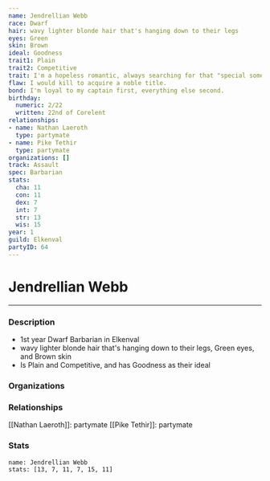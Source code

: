 ```yaml
---
name: Jendrellian Webb
race: Dwarf
hair: wavy lighter blonde hair that's hanging down to their legs
eyes: Green
skin: Brown
ideal: Goodness
trait1: Plain
trait2: Competitive
trait: I'm a hopeless romantic, always searching for that "special someone."
flaw: I would kill to acquire a noble title.
bond: I'm loyal to my captain first, everything else second.
birthday:
  numeric: 2/22
  written: 22nd of Corelent
relationships:
- name: Nathan Laeroth
  type: partymate
- name: Pike Tethir
  type: partymate
organizations: []
track: Assault
spec: Barbarian
stats:
  cha: 11
  con: 11
  dex: 7
  int: 7
  str: 13
  wis: 15
year: 1
guild: Elkenval
partyID: 64
---
```

# Jendrellian Webb
---
### Description
- 1st year Dwarf Barbarian in Elkenval
- wavy lighter blonde hair that's hanging down to their legs, Green eyes, and Brown skin
- Is Plain and Competitive, and has Goodness as their ideal

### Organizations
### Relationships
[[Nathan Laeroth]]: partymate
[[Pike Tethir]]: partymate
### Stats
```statblock
name: Jendrellian Webb
stats: [13, 7, 11, 7, 15, 11]
```